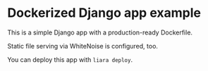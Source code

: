# Dockerized Django app example

This is a simple Django app with a production-ready Dockerfile.

Static file serving via WhiteNoise is configured, too.

You can deploy this app with `liara deploy`.